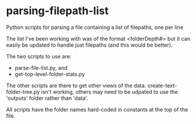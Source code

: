 # parsing-filepath-list
Python scripts for parsing a file containing a list of filepaths, one per line

The list I've been working with was of the format <filepath><space><folderDepth#> but it can easily be updated to handle just filepaths (and this would be better).

The two scripts to use are:
* parse-file-list.py, and
* get-top-level-folder-stats.py

The other scripts are there to get other views of the data.
create-text-folder-tree.py isn't working, others may need to be udpated to use the 'outputs' folder rather than 'data'.

All scripts have the folder names hard-coded in constants at the top of the file.

